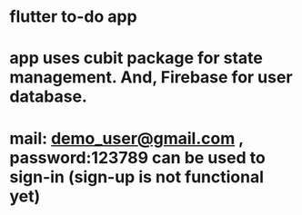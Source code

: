 # flutter to-do app

# app uses cubit package for state management. And, Firebase for user database.
# mail: demo_user@gmail.com , password:123789 can be used to sign-in (sign-up is not functional yet)
